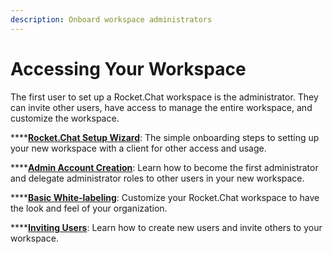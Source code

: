 ```yaml
---
description: Onboard workspace administrators
---
```


# Accessing Your Workspace

The first user to set up a Rocket.Chat workspace is the administrator. They can invite other users, have access to manage the entire workspace, and customize the workspace.

****[**Rocket.Chat Setup Wizard**](rocket.chat-setup-wizard.md): The simple onboarding steps to setting up your new workspace with a client for other access and usage.

****[**Admin Account Creation**](creating-the-first-administrator.md): Learn how to become the first administrator and delegate administrator roles to other users in your new workspace.

****[**Basic White-labeling**](basic-white-labeling.md): Customize your Rocket.Chat workspace to have the look and feel of your organization.  &#x20;

****[**Inviting Users**](inviting-users.md): Learn how to create new users and invite others to your workspace.

